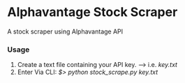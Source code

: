 # Alphavantage Stock Scraper
A stock scraper using Alphavantage API

### Usage

1. Create a text file containing your API key. --> i.e. *key.txt*
2. Enter Via CLI:  *$> python stock_scrape.py key.txt*

